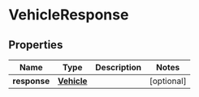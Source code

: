 
# VehicleResponse

## Properties
Name | Type | Description | Notes
------------ | ------------- | ------------- | -------------
**response** | [**Vehicle**](Vehicle.md) |  |  [optional]



